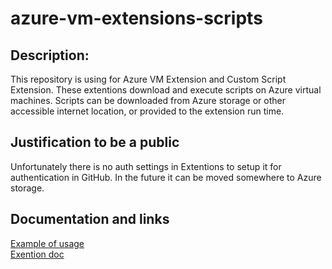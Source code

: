 # azure-vm-extensions-scripts

## Description:

This repository is using for Azure VM Extension and Custom Script Extension.
These extentions download and execute scripts on Azure virtual machines.
Scripts can be downloaded from Azure storage or other accessible internet location, or provided to the extension run time.

## Justification to be a public
Unfortunately there is no auth settings in Extentions to setup it for authentication in GitHub.
In the future it can be moved somewhere to Azure storage.
 
## Documentation and links
[Example of usage](https://github.com/DigitalInnovation/terraform-platform-modules/blob/master/azure/vm_extensions/docker/main.tf#L26)<br>
[Exention doc](https://docs.microsoft.com/en-us/azure/virtual-machines/linux/extensions-customscript)

